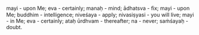 mayi - upon Me; eva - certainly; manaḥ - mind; ādhatsva - ﬁx; mayi - upon Me; buddhim - intelligence; niveśaya - apply; nivasiṣyasi - you will live; mayi - in Me; eva - certainly; ataḥ ūrdhvam - thereafter; na - never; saṁśayaḥ - doubt.